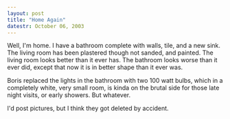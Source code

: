 ```yaml
---
layout: post
title: "Home Again"
datestr: October 06, 2003
---
```


Well, I'm home.  I have a bathroom complete with walls, tile, and a new sink.  The living room has been plastered though not sanded, and painted.  The living room looks better than it ever has.  The bathroom looks worse than it ever did, except that now it is in better shape than it ever was.

Boris replaced the lights in the bathroom with two 100 watt bulbs, which in a completely white, very small room, is kinda on the brutal side for those late night visits, or early showers.  But whatever.

I'd post pictures, but I think they got deleted by accident.

